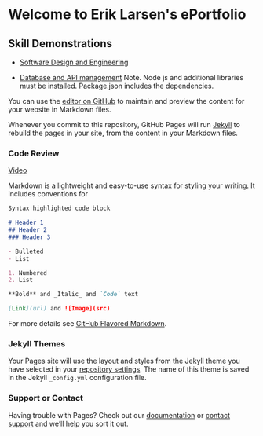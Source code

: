# Welcome to Erik Larsen's ePortfolio

## Skill Demonstrations
- [Software Design and Engineering](https://github.com/emlarsen91/emlarsen91.github.io/blob/master/MerchandiseTracker.py)

- [Database and API management](https://github.com/emlarsen91/emlarsen91.github.io/tree/master/Database%20Milestone)
Note. Node js and additional libraries must be installed. Package.json includes the dependencies.

You can use the [editor on GitHub](https://github.com/emlarsen91/emlarsen91.github.io/edit/master/index.md) to maintain and preview the content for your website in Markdown files.

Whenever you commit to this repository, GitHub Pages will run [Jekyll](https://jekyllrb.com/) to rebuild the pages in your site, from the content in your Markdown files.

### Code Review
[Video](https://youtu.be/DOZ0EijYd04)

Markdown is a lightweight and easy-to-use syntax for styling your writing. It includes conventions for

```markdown
Syntax highlighted code block

# Header 1
## Header 2
### Header 3

- Bulleted
- List

1. Numbered
2. List

**Bold** and _Italic_ and `Code` text

[Link](url) and ![Image](src)
```

For more details see [GitHub Flavored Markdown](https://guides.github.com/features/mastering-markdown/).

### Jekyll Themes

Your Pages site will use the layout and styles from the Jekyll theme you have selected in your [repository settings](https://github.com/emlarsen91/emlarsen91.github.io/settings). The name of this theme is saved in the Jekyll `_config.yml` configuration file.

### Support or Contact

Having trouble with Pages? Check out our [documentation](https://help.github.com/categories/github-pages-basics/) or [contact support](https://github.com/contact) and we’ll help you sort it out.
